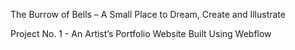 The Burrow of Bells – A Small Place to Dream, Create and Illustrate

Project No. 1 - An Artist’s Portfolio Website Built Using Webflow
